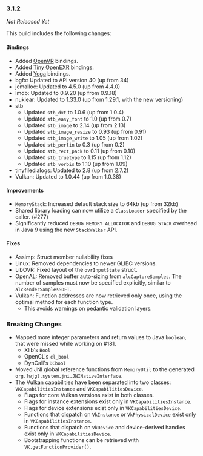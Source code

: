 ### 3.1.2

_Not Released Yet_

This build includes the following changes:

#### Bindings

- Added [OpenVR](https://github.com/ValveSoftware/openvr) bindings.
- Added [Tiny OpenEXR](https://github.com/syoyo/tinyexr) bindings.
- Added [Yoga](https://facebook.github.io/yoga/) bindings.
- bgfx: Updated to API version 40 (up from 34)
- jemalloc: Updated to 4.5.0 (up from 4.4.0)
- lmdb: Updated to 0.9.20 (up from 0.9.18)
- nuklear: Updated to 1.33.0 (up from 1.29.1, with the new versioning)
- stb
	* Updated `stb_dxt` to 1.0.6 (up from 1.0.4)
    * Updated `stb_easy_font` to 1.0 (up from 0.7)
    * Updated `stb_image` to 2.14 (up from 2.13)
    * Updated `stb_image_resize` to 0.93 (up from 0.91)
    * Updated `stb_image_write` to 1.05 (up from 1.02)
    * Updated `stb_perlin` to 0.3 (up from 0.2)
    * Updated `stb_rect_pack` to 0.11 (up from 0.10)
    * Updated `stb_truetype` to 1.15 (up from 1.12)
    * Updated `stb_vorbis` to 1.10 (up from 1.09)
- tinyfiledialogs: Updated to 2.8 (up from 2.7.2)
- Vulkan: Updated to 1.0.44 (up from 1.0.38)

#### Improvements

- `MemoryStack`: Increased default stack size to 64kb (up from 32kb)
- Shared library loading can now utilize a `ClassLoader` specified by the caller. (#277)
- Significantly reduced `DEBUG_MEMORY_ALLOCATOR` and `DEBUG_STACK` overhead in Java 9 using the new `StackWalker` API.

#### Fixes

- Assimp: Struct member nullability fixes
- Linux: Removed dependencies to newer GLIBC versions.
- LibOVR: Fixed layout of the `ovrInputState` struct.
- OpenAL: Removed buffer auto-sizing from `alcCaptureSamples`. The number of samples must now be specified explicitly, similar to `alcRenderSamplesSOFT`.
- Vulkan: Function addresses are now retrieved only once, using the optimal method for each function type.
    * This avoids warnings on pedantic validation layers.

### Breaking Changes

- Mapped more integer parameters and return values to Java `boolean`, that were missed while working on #181.
    * Xlib's `Bool`
    * OpenCL's `cl_bool`
    * DynCall's `DCbool`
- Moved JNI global reference functions from `MemoryUtil` to the generated `org.lwjgl.system.jni.JNINativeInterface`.
- The Vulkan capabilities have been separated into two classes: `VKCapabilitiesInstance` and `VKCapabilitiesDevice`.
    * Flags for core Vulkan versions exist in both classes.
    * Flags for instance extensions exist only in `VKCapabilitiesInstance`.
    * Flags for device extensions exist only in `VKCapabilitiesDevice`.
    * Functions that dispatch on `VkInstance` or `VkPhysicalDevice` exist only in `VKCapabilitiesInstance`.
    * Functions that dispatch on `VkDevice` and device-derived handles exist only in `VKCapabilitiesDevice`.
    * Bootstrapping functions can be retrieved with `VK.getFunctionProvider()`.
